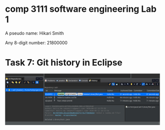 # comp 3111 software engineering Lab 1

A pseudo name: Hikari Smith

Any 8-digit number: 21800000

# Task 7: Git history in Eclipse

![Git history shown in eclipse](./images/eclipse-git-history.png)

